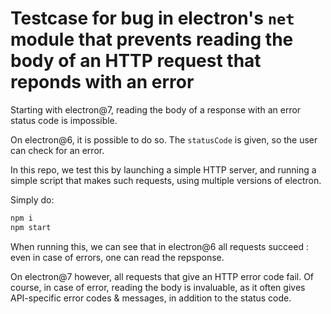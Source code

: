 # Testcase for bug in electron's `net` module that prevents reading the body of an HTTP request that reponds with an error

Starting with electron@7, reading the body of a response with an error status code is impossible.

On electron@6, it is possible to do so. The `statusCode` is given, so the user can check for an error.

In this repo, we test this by launching a simple HTTP server, and running a simple script that makes such requests,
using multiple versions of electron.

Simply do:
```bash
npm i
npm start
```

When running this, we can see that in electron@6 all requests succeed : even in case of errors, one can read the repsponse.

On electron@7 however, all requests that give an HTTP error code fail. Of course, in case of error, reading the body is
invaluable, as it often gives API-specific error codes & messages, in addition to the status code.
